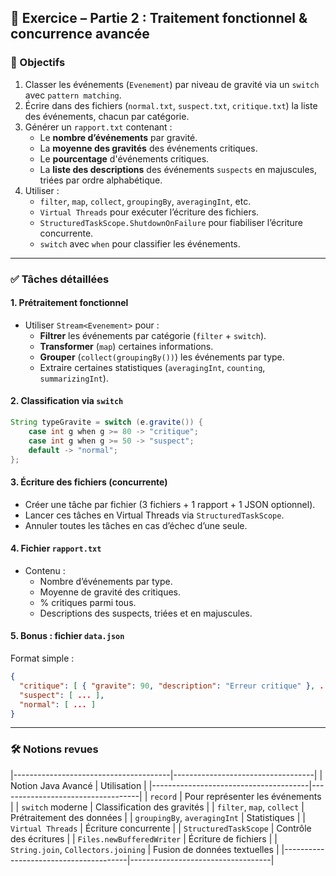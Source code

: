 ## 🧠 Exercice – Partie 2 : Traitement fonctionnel & concurrence avancée

### 🎯 Objectifs

1. Classer les événements (`Evenement`) par niveau de gravité via un `switch` avec `pattern matching`.
2. Écrire dans des fichiers (`normal.txt`, `suspect.txt`, `critique.txt`) la liste des événements, chacun par catégorie.
3. Générer un `rapport.txt` contenant :
   - Le **nombre d’événements** par gravité.
   - La **moyenne des gravités** des événements critiques.
   - Le **pourcentage** d'événements critiques.
   - La **liste des descriptions** des événements `suspects` en majuscules, triées par ordre alphabétique.
4. Utiliser :
   - `filter`, `map`, `collect`, `groupingBy`, `averagingInt`, etc.
   - `Virtual Threads` pour exécuter l’écriture des fichiers.
   - `StructuredTaskScope.ShutdownOnFailure` pour fiabiliser l’écriture concurrente.
   - `switch` avec `when` pour classifier les événements.

---

### ✅ Tâches détaillées

#### 1. Prétraitement fonctionnel

- Utiliser `Stream<Evenement>` pour :
  - **Filtrer** les événements par catégorie (`filter` + `switch`).
  - **Transformer** (`map`) certaines informations.
  - **Grouper** (`collect(groupingBy())`) les événements par type.
  - Extraire certaines statistiques (`averagingInt`, `counting`, `summarizingInt`).

#### 2. Classification via `switch`

```java
String typeGravite = switch (e.gravite()) {
    case int g when g >= 80 -> "critique";
    case int g when g >= 50 -> "suspect";
    default -> "normal";
};
```

#### 3. Écriture des fichiers (concurrente)

- Créer une tâche par fichier (3 fichiers + 1 rapport + 1 JSON optionnel).
- Lancer ces tâches en Virtual Threads via `StructuredTaskScope`.
- Annuler toutes les tâches en cas d’échec d’une seule.

#### 4. Fichier `rapport.txt`

- Contenu :
  - Nombre d’événements par type.
  - Moyenne de gravité des critiques.
  - % critiques parmi tous.
  - Descriptions des suspects, triées et en majuscules.

#### 5. Bonus : fichier `data.json`

Format simple :

```json
{
  "critique": [ { "gravite": 90, "description": "Erreur critique" }, ... ],
  "suspect": [ ... ],
  "normal": [ ... ]
}
```

---

### 🛠️ Notions revues

|---------------------------------------|-----------------------------------|
| Notion Java Avancé                    | Utilisation                       |
|---------------------------------------|-----------------------------------|
| `record`                              | Pour représenter les événements   |
| `switch` moderne                      | Classification des gravités       |
| `filter`, `map`, `collect`            | Prétraitement des données         |
| `groupingBy`, `averagingInt`          | Statistiques                      |
| `Virtual Threads`                     | Écriture concurrente              |
| `StructuredTaskScope`                 | Contrôle des écritures            |
| `Files.newBufferedWriter`             | Écriture de fichiers              |
| `String.join`, `Collectors.joining`   | Fusion de données textuelles      |
|---------------------------------------|-----------------------------------|